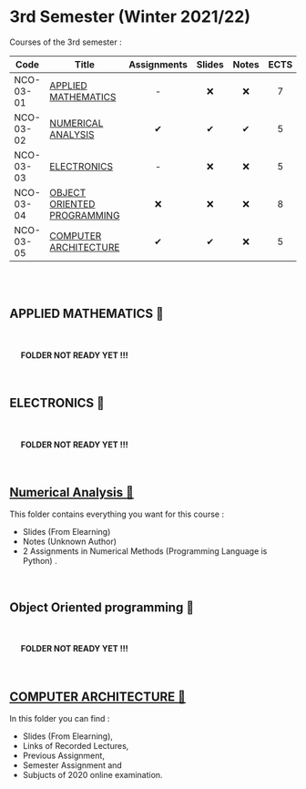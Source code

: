 # 3rd Semester (Winter 2021/22)

Courses of the 3rd semester :

| Code      | Title                                | Assignments | Slides | Notes | ECTS |
| --------- | ------------------------------------ | :---------: | :----: | :---: | :--: | 
| NCO-03-01 | [APPLIED MATHEMATICS](https://github.com/tsingi-chris/CSD-Auth/tree/main/3rd%20Semester#applied-mathematics-)               | -          | ❌     | ❌   | 7    | 
| NCO-03-02 | [NUMERICAL ANALYSIS](https://github.com/tsingi-chris/CSD-Auth/tree/main/3rd%20Semester#numerical-analysis-)                | ✔          | ✔      | ✔    | 5    |
| NCO-03-03 | [ELECTRONICS](https://github.com/tsingi-chris/CSD-Auth/tree/main/3rd%20Semester#electronics-)                       | -          | ❌     | ❌   | 5    |
| NCO-03-04 | [OBJECT ORIENTED PROGRAMMING](https://github.com/tsingi-chris/CSD-Auth/tree/main/3rd%20Semester#object-oriented-programming-)       | ❌         | ❌     | ❌   | 8    |
| NCO-03-05 | [COMPUTER ARCHITECTURE](https://github.com/tsingi-chris/CSD-Auth/tree/main/3rd%20Semester#computer-architecture-)             | ✔          | ✔      | ❌   | 5    |
 
<br /><br />

## APPLIED MATHEMATICS 📂

<br /><br />&nbsp;&nbsp;&nbsp;&nbsp;&nbsp;**FOLDER NOT READY YET !!!**<br /><br /><br />

## ELECTRONICS 📂

<br /><br />&nbsp;&nbsp;&nbsp;&nbsp;&nbsp;**FOLDER NOT READY YET !!!**<br /><br /><br />

## [Numerical Analysis 📂](https://github.com/tsingi-chris/CSD-Auth/tree/main/3rd%20Semester/Numerical-Analysis)

This folder contains everything you want for this course :  
- Slides (From Elearning)
- Notes (Unknown Author)
- 2 Assignments in Numerical Methods (Programming Language is Python) .

<br/>

## Object Oriented programming 📂

<br /><br />&nbsp;&nbsp;&nbsp;&nbsp;&nbsp;**FOLDER NOT READY YET !!!**<br /><br /><br />

## [COMPUTER ARCHITECTURE 📂](https://github.com/tsingi-chris/CSD-Auth/tree/main/3rd%20Semester/Computer%20Architecture)

In this folder you can find :
* Slides (From Elearning),
* Links of Recorded Lectures,
* Previous Assignment,
* Semester Assignment and
* Subjucts of 2020 online examination.
